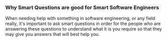 ### Why Smart Questions are good for Smart Software Engineers

When needing help with something in software engineering, or any field really, it's important to ask smart questions in order for the people who are answering these questions to understand what it is you require so that they may give you answers that will best help you.
